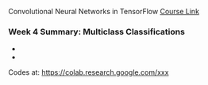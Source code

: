 
Convolutional Neural Networks in TensorFlow [Course Link](https://www.coursera.org/learn/convolutional-neural-networks-tensorflow/home/welcome)

### Week 4 Summary: Multiclass Classifications

- 
- 

Codes at: https://colab.research.google.com/xxx

